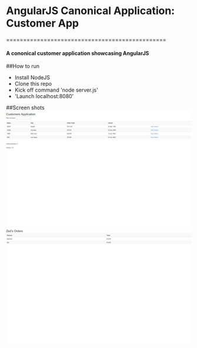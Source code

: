# AngularJS Canonical Application: Customer App
===============================================
#### A cononical customer application showcasing AngularJS

##How to run
* Install NodeJS
* Clone this repo
* Kick off command 'node server.js'
* 'Launch localhost:8080'

##Screen shots
![Customers](https://raw.githubusercontent.com/ariesmcrae/CustomerApplication/master/images/CustomerApplication.png)
![Order](https://raw.githubusercontent.com/ariesmcrae/CustomerApplication/master/images/Order.png)